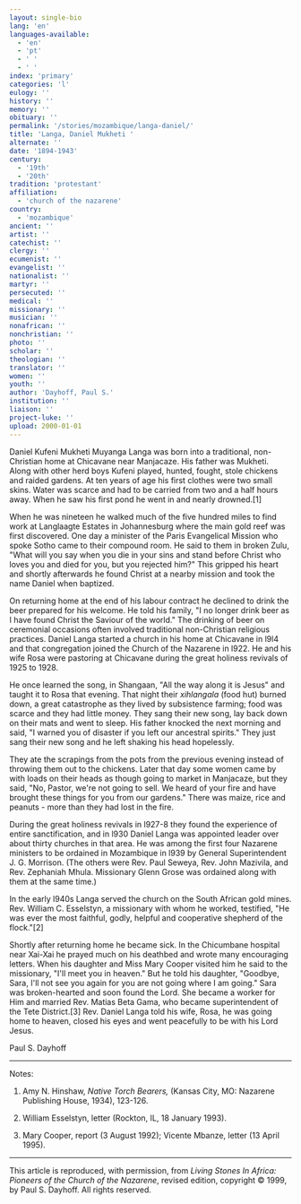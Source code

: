 ```yaml
---
layout: single-bio
lang: 'en'
languages-available:
  - 'en'
  - 'pt'
  - ' '
  - ' '
index: 'primary'
categories: 'l'
eulogy: ''
history: ''
memory: ''
obituary: ''
permalink: '/stories/mozambique/langa-daniel/'
title: 'Langa, Daniel Mukheti '
alternate: ''
date: '1894-1943'
century:
  - '19th'
  - '20th'
tradition: 'protestant'
affiliation:
  - 'church of the nazarene'
country:
  - 'mozambique'
ancient: ''
artist: ''
catechist: ''
clergy: ''
ecumenist: ''
evangelist: ''
nationalist: ''
martyr: ''
persecuted: ''
medical: ''
missionary: ''
musician: ''
nonafrican: ''
nonchristian: ''
photo: ''
scholar: ''
theologian: ''
translator: ''
women: ''
youth: ''
author: 'Dayhoff, Paul S.'
institution: ''
liaison: ''
project-luke: ''
upload: 2000-01-01
---
```



Daniel Kufeni Mukheti Muyanga Langa was born into a traditional, non-Christian home at Chicavane near Manjacaze. His father was Mukheti. Along with other herd boys Kufeni played, hunted, fought, stole chickens and raided gardens. At ten years of age his first clothes were two small skins. Water was scarce and had to be carried from two and a half hours away. When he saw his first pond he went in and nearly drowned.[1]

When he was nineteen he walked much of the five hundred miles to find work at Langlaagte Estates in Johannesburg where the main gold reef was first discovered. One day a minister of the Paris Evangelical Mission who spoke Sotho came to their compound room. He said to them in broken Zulu, "What will you say when you die in your sins and stand before Christ who loves you and died for you, but you rejected him?" This gripped his heart and shortly afterwards he found Christ at a nearby mission and took the name Daniel when baptized.

On returning home at the end of his labour contract he declined to drink the beer prepared for his welcome. He told his family, "I no longer drink beer as I have found Christ the Saviour of the world." The drinking of beer on ceremonial occasions often involved traditional non-Christian religious practices. Daniel Langa started a church in his home at Chicavane in l9l4 and that congregation joined the Church of the Nazarene in l922. He and his wife Rosa were pastoring at Chicavane during the great holiness revivals of 1925 to 1928.

He once learned the song, in Shangaan, "All the way along it is Jesus" and taught it to Rosa that evening. That night their *xihlangala* (food hut) burned down, a great catastrophe as they lived by subsistence farming; food was scarce and they had little money. They sang their new song, lay back down on their mats and went to sleep. His father knocked the next morning and said, "I warned you of disaster if you left our ancestral spirits." They just sang their new song and he left shaking his head hopelessly.

They ate the scrapings from the pots from the previous evening instead of throwing them out to the chickens. Later that day some women came by with loads on their heads as though going to market in Manjacaze, but they said, "No, Pastor, we're not going to sell. We heard of your fire and have brought these things for you from our gardens." There was maize, rice and peanuts - more than they had lost in the fire.

During the great holiness revivals in l927-8 they found the experience of entire sanctification, and in l930 Daniel Langa was appointed leader over about thirty churches in that area. He was among the first four Nazarene ministers to be ordained in Mozambique in l939 by General Superintendent J. G. Morrison. (The others were Rev. Paul Seweya, Rev. John Mazivila, and Rev. Zephaniah Mhula. Missionary Glenn Grose was ordained along with them at the same time.)

In the early l940s Langa served the church on the South African gold mines. Rev. William C. Esselstyn, a missionary with whom he worked, testified, "He was ever the most faithful, godly, helpful and cooperative shepherd of the flock."[2]

Shortly after returning home he became sick. In the Chicumbane hospital near Xai-Xai he prayed much on his deathbed and wrote many encouraging letters. When his daughter and Miss Mary Cooper visited him he said to the missionary, "I'll meet you in heaven." But he told his daughter, "Goodbye, Sara, I'll not see you again for you are not going where I am going." Sara was broken-hearted and soon found the Lord. She became a worker for Him and married Rev. Matias Beta Gama, who became superintendent of the Tete District.[3]  Rev. Daniel Langa told his wife, Rosa, he was going home to heaven, closed his eyes and went peacefully to be with his Lord Jesus.

Paul S. Dayhoff

---

Notes:

1. Amy N. Hinshaw, *Native Torch Bearers,* (Kansas City, MO: Nazarene Publishing House, 1934), 123-126.

2. William Esselstyn, letter (Rockton, IL, 18 January 1993).

3. Mary Cooper, report (3 August 1992); Vicente Mbanze, letter (13 April 1995).

---

This article is reproduced, with permission, from *Living Stones In Africa: Pioneers of the Church of the Nazarene*, revised edition, copyright &copy; 1999, by Paul S. Dayhoff.  All rights reserved.